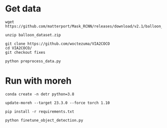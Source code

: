 # Get data

    wget https://github.com/matterport/Mask_RCNN/releases/download/v2.1/balloon_dataset.zip

    unzip balloon_dataset.zip

    git clone https://github.com/woctezuma/VIA2COCO
    cd VIA2COCO/
    git checkout fixes

    python preprocess_data.py

# Run with moreh

    conda create -n detr python=3.8

    update-moreh --target 23.3.0 --force torch 1.10

    pip install -r requirements.txt

    python finetune_object_detection.py



